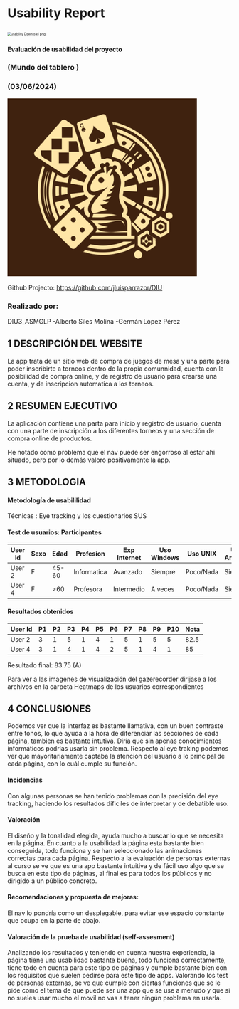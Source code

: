 # Usability Report



<img src="https://encrypted-tbn0.gstatic.com/images?q=tbn:ANd9GcRF017nhV-TFmNER2OM8UbXtdN6xwAKBYrv0i6onNfKu6Yn0BV0RK6aiOroeXl73LSY-B0&usqp=CAU" alt="usability Download png" style="zoom:50%;" />

#### Evaluación de usabilidad del proyecto 

### (Mundo del tablero )

### (03/06/2024)

<img src="https://github.com/jluisparrazor/DIU/blob/master/P3/1.MoodBoard/logo.png" alt="Logo_projecto_png" />

Github Projecto: https://github.com/jluisparrazor/DIU



### Realizado por:

DIU3_ASMGLP
    -Alberto Siles Molina
    -Germán López Pérez



## 1 DESCRIPCIÓN DEL WEBSITE

La app trata de un sitio web de compra de juegos de mesa y una parte para poder inscribirte a torneos dentro de la propia comunnidad, cuenta con la posibilidad de compra online, y de registro de usuario para crearse una cuenta, y de inscripcion automatica a los torneos.



## 2 RESUMEN EJECUTIVO

La aplicación contiene una parta para inicio y registro de usuario, cuenta con una parte de inscripción a los diferentes torneos y una sección de compra online de productos.

He notado como problema que el nav puede ser engorroso al estar ahi situado, pero por lo demás valoro positivamente la app.



## 3 METODOLOGIA 

#### Metodología de usabililidad

Técnicas : Eye tracking y los cuestionarios SUS
 


#### Test de usuarios: Participantes

| User Id    | Sexo | Edad  | Profesion   | Exp Internet | Uso Windows | Uso UNIX  | Uso Android | Uso IOS/Otro | Uso Tablet |
| ---------- | ---- | ----- | ----------- | ------------ | ----------- | --------- | ----------- | ------------ | ---------- |
| User 2     | F    | 45-60 | Informatica | Avanzado     | Siempre     | Poco/Nada | Siempre     | Siempre      | A veces    |
| User 4     | F    | >60   | Profesora   | Intermedio   | A veces     | Poco/Nada | Siempre     | Poco/Nada    | A veces    |



#### Resultados obtenidos

| User Id    | P1 | P2 | P3 | P4 | P5 | P6 | P7 | P8 | P9 | P10 | Nota |
| ---------- | -- | -- | -- | -- | -- | -- | -- | -- | -- | --- | ---- |
| User 2     | 3  | 1  | 5  | 1  | 4  | 1  | 5  | 1  | 5  | 5   | 82.5 |
| User 4     | 3  | 1  | 4  | 1  | 4  | 2  | 5  | 1  | 4  | 1   | 85   |

Resultado final: 83.75 (A)

Para ver a las imagenes de visualización del gazerecorder dirijase a los archivos en la carpeta Heatmaps de los usuarios correspondientes



## 4 CONCLUSIONES 

Podemos ver que la interfaz es bastante llamativa, con un buen contraste entre tonos, lo que ayuda a la hora de diferenciar las secciones de cada página, tambien es bastante intutiva. Diría que sin apenas conocimientos informáticos podrías usarla sin problema. Respecto al eye traking podemos ver que mayoritariamente captaba la atención del usuario a lo principal de cada página, con lo cuál cumple su función. 



#### Incidencias

Con algunas personas se han tenido problemas con la precisión del eye tracking, haciendo los resultados dificiles de interpretar y de debatible uso.



#### Valoración 

El diseño y la tonalidad elegida, ayuda mucho a buscar lo que se necesita en la página. En cuanto a la usabilidad la página esta bastante bien conseguida, todo funciona y se han seleccionado las animaciones correctas para cada página. Respecto a la evaluación de personas externas al curso se ve que es una app bastante intuitiva y de fácil uso algo que se busca en este tipo de páginas, al final es para todos los públicos y no dirigido a un público concreto.



#### Recomendaciones y propuesta de mejoras: 

El nav lo pondría como un desplegable, para evitar ese espacio constante que ocupa en la parte de abajo.



#### Valoración de la prueba de usabilidad (self-assesment)
Analizando los resultados y teniendo en cuenta nuestra experiencia, la página tiene una usabilidad bastante buena, todo funciona correctamente, tiene todo en cuenta para este tipo de páginas y cumple bastante bien con los requisitos que suelen pedirse para este tipo de apps. Valorando los test de personas externas, se ve que cumple con ciertas funciones que se le pide como el tema de que puede ser una app que se use a menudo y que si no sueles usar mucho el movil no vas a tener ningún problema en usarla.
